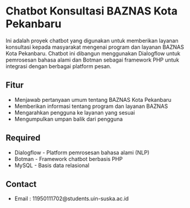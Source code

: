 <h1>Chatbot Konsultasi BAZNAS Kota Pekanbaru</h1>

<p>Ini adalah proyek chatbot yang digunakan untuk memberikan layanan konsultasi kepada masyarakat mengenai program dan layanan BAZNAS Kota Pekanbaru. Chatbot ini dibangun menggunakan Dialogflow untuk pemrosesan bahasa alami dan Botman sebagai framework PHP untuk integrasi dengan berbagai platform pesan.</p>

<h2>Fitur</h2>
<ul>
  <li>Menjawab pertanyaan umum tentang BAZNAS Kota Pekanbaru</li>
  <li>Memberikan informasi tentang program dan layanan BAZNAS</li>
  <li>Mengarahkan pengguna ke layanan yang sesuai</li>
  <li>Mengumpulkan umpan balik dari pengguna</li>
</ul>

<h2>Required</h2>
<ul>
  <li>Dialogflow - Platform pemrosesan bahasa alami (NLP)</li>
  <li>Botman - Framework chatbot berbasis PHP</li>
  <li>MySQL - Basis data relasional</li>
</ul>

<h2>Contact</h2>
<ul>
  <li>Email : 11950111702@students.uin-suska.ac.id</li>
</ul>
